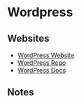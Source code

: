 # Wordpress

## Websites

- [WordPress Website](https://wordpress.org/)
- [WordPress Repo](https://github.com/WordPress/WordPress)
- [WordPress Docs](https://wordpress.org/support/)

## Notes

